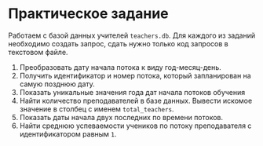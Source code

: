 # Практическое задание

Работаем с базой данных учителей `teachers.db`. Для каждого из заданий необходимо создать запрос, сдать нужно только код запросов в текстовом файле.

1. Преобразовать дату начала потока к виду год-месяц-день.
2. Получить идентификатор и номер потока, который запланирован на самую позднюю дату.
3. Показать уникальные значения года дат начала потоков обучения
4. Найти количество преподавателей в базе данных. Вывести искомое значение в столбец с именем `total_teachers`.
5. Показать даты начала двух последних по времени потоков.
6. Найти среднюю успеваемости учеников по потоку преподавателя с идентификатором равным `1`.